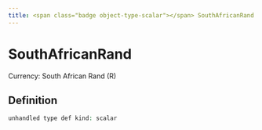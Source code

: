 ```yaml
---
title: <span class="badge object-type-scalar"></span> SouthAfricanRand
---
```

# <span class="badge object-type-scalar"></span> SouthAfricanRand

Currency: South African Rand (R)

## Definition

```php
unhandled type def kind: scalar
```
